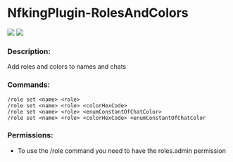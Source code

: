 # NfkingPlugin-RolesAndColors

![](https://img.shields.io/github/v/release/NfkingD/NfkingPlugin-RolesAndColors?style=for-the-badge) [![](https://img.shields.io/spiget/downloads/102760?style=for-the-badge)](https://www.spigotmc.org/resources/rolesandcolors.102760/)


### Description:
Add roles and colors to names and chats

### Commands:
`/role set <name> <role>` <br>
`/role set <name> <role> <colorHexCode>` <br>
`/role set <name> <role> <enumConstantOfChatColor>` <br>
`/role set <name> <role> <colorHexCode> <enumConstantOfChatColor` <br>

### Permissions:
- To use the /role command you need to have the roles.admin permission
